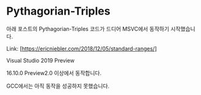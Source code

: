 # Pythagorian-Triples

아래 포스트의 Pythagorian-Triples 코드가 드디어 MSVC에서 동작하기 시작했습니다.

Link: [https://ericniebler.com/2018/12/05/standard-ranges/]

Visual Studio 2019 Preview

16.10.0 Preview2.0 이상에서 동작합니다.

GCC에서는 아직 동작을 성공하지 못했습니다.
